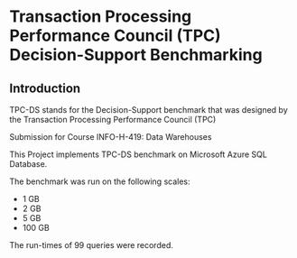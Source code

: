 # Transaction Processing Performance Council (TPC) Decision-Support Benchmarking
## Introduction 
TPC-DS stands for the Decision-Support benchmark that was designed by the Transaction Processing Performance Council (TPC)

Submission for Course INFO-H-419: Data Warehouses 

This Project implements TPC-DS benchmark on Microsoft Azure SQL Database. 

The benchmark was run on the following scales: 
- 1 GB
- 2 GB
- 5 GB
- 100 GB

The run-times of 99 queries were recorded. 

